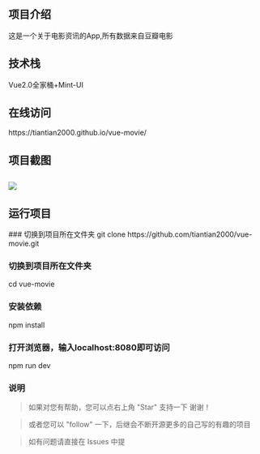 <h2>项目介绍</h2>

这是一个关于电影资讯的App,所有数据来自豆瓣电影

<h2>技术栈</h2>
Vue2.0全家桶+Mint-UI

<h2>在线访问</h2>
https://tiantian2000.github.io/vue-movie/

<h2>项目截图<h2>
<img src="https://github.com/tiantian2000/vue-movie/blob/gh-pages/%E7%A4%BA%E4%BE%8B.png"/>

<h2>运行项目</h2>
### 切换到项目所在文件夹
git clone https://github.com/tiantian2000/vue-movie.git

### 切换到项目所在文件夹
cd vue-movie

### 安装依赖
npm install

### 打开浏览器，输入localhost:8080即可访问
npm run dev


### 说明
>  如果对您有帮助，您可以点右上角 "Star" 支持一下 谢谢！

>  或者您可以 "follow" 一下，后继会不断开源更多的自己写的有趣的项目

> 如有问题请直接在 Issues 中提



